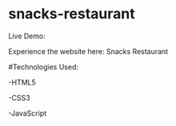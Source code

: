 # snacks-restaurant



Live Demo:

Experience the website here: Snacks Restaurant

#Technologies Used:

-HTML5

-CSS3

-JavaScript
